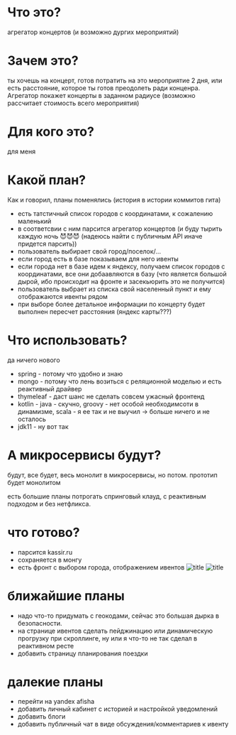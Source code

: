 # Что это?
агрегатор концертов (и возможно дургих мероприятий)

# Зачем это?
ты хочешь на концерт, готов потратить на это мероприятие 2 дня, 
или есть расстояние, которое ты готов преодолеть ради конценра.
Агрегатор покажет концерты в заданном радиусе (возможно рассчитает стоимость всего мероприятия)

# Для кого это?
для меня

# Какой план?
Как и говорил, планы поменялись (история в истории коммитов гита)
- есть татстичный список городов с координатами, к сожалению маленький
- в соответсвии с ним парсится агрегатор концертов (и  буду тырить каждую ночь 😈😈😈 (надеюсь найти с публичным API иначе придется парсить))
- пользователь выбирает свой город/поселок/... 
- если город есть в базе показываем для него ивенты
- если города нет в базе идем к яндексу, получаем список городов с координатами, все они добаавляются в базу (что является большой дырой, ибо происходит на фронте и засекьюрить это не получится)
- пользователь выбрает из списка свой населенный пункт и ему отображаются ивенты рядом
- при выборе более детальное информации по концерту будет выполнен пересчет расстояния (яндекс карты???) 

# Что использовать?
да ничего нового
- spring - потому что удобно и знаю
- mongo - потому что лень возиться с реляционной моделью и есть реактивный драйвер
- thymeleaf - даст шанс не сделать совсем ужасный фронтенд
- kotlin - java - скучно, groovy - нет особой необходимсоти в динамизме, scala - я ее так и не выучил -> больше ничего и не осталось
- jdk11 - ну вот так

# А микросервисы будут?
будут, все будет, весь монолит в микросервисы, но потом. прототип будет монолитом

есть большие планы потрогать спринговый клауд, с реактивным подходом и без нетфликса.

# что готово?
* парсится kassir.ru
* сохраняется в монгу
* есть фронт с выбором города, отображением ивентов
![title](https://github.com/Sergey34/radius-concert/blob/master/img/main.png)
![title](https://github.com/Sergey34/radius-concert/blob/master/img/events.png)


# ближайшие планы
* надо что-то придумать с геокодами, сейчас это большая дырка в безопасности.
* на странице ивентов сделать пейджинацию или динамическую прогрузку при скроллинге, ну или я что-то не так сделал в реактивном ресте
* добавить страницу планирования поездки

# далекие планы
* перейти на yandex afisha
* добавить личный кабинет с историей и настройкой уведомлений
* добавить блоги
* добавить публичный чат в виде обсуждения/комментариев к ивенту
